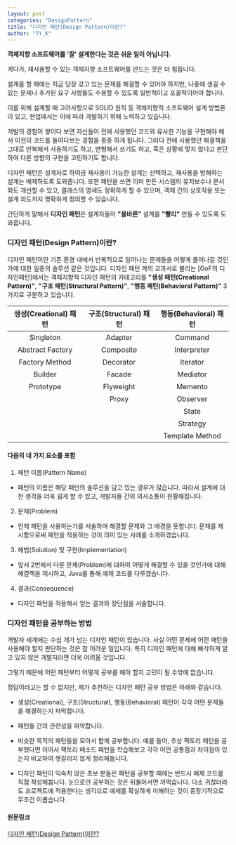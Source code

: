 ```yaml
---
layout: post
categories: "DesignPattern"
title: "디자인 패턴(Design Pattern)이란?"
author: "TY_K"
---
```


<style>
    table {
        border-collapse: collapse;
        width:100%;
        text-align:center;
    }
    table tr td{
        border:0px;
        padding:4px;
    }
    table th:first-of-type {
        width: 34%;
    }
    table th:nth-of-type(2) {
        width: 33%;
    }
    table th:nth-of-type(3) {
        width: 33%;
    }
</style>

**객체지향 소프트웨어를 '잘' 설계한다는 것은 쉬운 일이 아닙니다.**

게다가, 재사용할 수 있는 객체지향 소프트웨어를 만드는 것은 더 힘듭니다.

설계를 할 때에는 지금 당장 갖고 있는 문제를 해결할 수 있어야 하지만, 나중에 생길 수 있는 문제나 추가된 요구 사항들도 수용할 수 있도록 일반적이고 포괄적이어야 합니다.

이를 위해 설계할 때 고려사항으로 SOLID 원칙 등 객체지향적 소프트웨어 설계 방법론이 있고, 현업에서는 이에 따라 개발하기 위해 노력하고 있습니다.

개발의 경험이 쌓이다 보면 자신들이 전에 사용했던 코드와 유사한 기능을 구현해야 해서 이전의 코드를 들여다보는 경험을 종종 하게 됩니다. 그러다 전에 사용했던 해결책을 그대로 반복해서 사용하기도 하고, 변형해서 쓰기도 하고, 혹은 상황에 맞지 않다고 판단하여 다른 방향의 구현을 고민하기도 합니다.

디자인 패턴은 설계자로 하여금 재사용이 가능한 설계는 선택하고, 재사용을 방해하는 설계는 배제하도록 도와줍니다. 또한 패턴을 쓰면 이미 만든 시스템의 유지보수나 문서화도 개선할 수 있고, 클래스의 명세도 정확하게 할 수 있으며, 객체 간의 상호작용 또는 설계 의도까지 명확하게 정의할 수 있습니다.

간단하게 말해서 **디자인 패턴**은 설계자들이 **"올바른"** 설계를 **"빨리"** 만들 수 있도록 도와줍니다.

### 디자인 패턴(Design Pattern)이란?

디자인 패턴이란 기존 환경 내에서 반복적으로 일어나는 문제들을 어떻게 풀어나갈 것인가에 대한 일종의 솔루션 같은 것입니다. 디자인 패턴 계의 교과서로 불리는 [GoF의 디자인패턴]에서는 객체지향적 디자인 패턴의 카테고리를 **"생성 패턴(Creational Pattern)"**, **"구조 패턴(Structural Pattern)"**, **"행동 패턴(Behavioral Pattern)"** 3가지로 구분하고 있습니다.

|생성(Creational) 패턴|구조(Structural) 패턴|행동(Behavioral) 패턴|
|--|--|--|
|Singleton|Adapter|Command|
|Abstract Factory|Composite|Interpreter|
|Factory Method|Decorator|Iterator|
|Builder|Facade|Mediator|
|Prototype|Flyweight|Memento|
||Proxy|Observer|
|||State|
|||Strategy|
|||Template Method|

#### 다음의 네 가지 요소를 포함

1. 패턴 이름(Pattern Name)
 - 패턴의 이름은 해당 패턴의 솔루션을 담고 있는 경우가 많습니다. 따라서 설계에 대한 생각을 더욱 쉽게 할 수 있고, 개발자들 간의 의사소통이 원활해집니다.
2. 문제(Problem)
 - 언제 패턴을 사용하는가를 서술하며 해결할 문제와 그 배경을 뜻합니다. 문제를 제시함으로써 패턴을 적용하는 것이 의미 있는 사례를 소개하겠습니다. 
3. 해법(Solution) 및 구현(Implementation)
 - 앞서 2번에서 다룬 문제(Problem)에 대하여 어떻게 해결할 수 있을 것인가에 대해 해결책을 제시하고, Java를 통해 예제 코드를 다루겠습니다.
4. 결과(Consequence)
 - 디자인 패턴을 적용해서 얻는 결과와 장단점을 서술합니다.

### 디자인 패턴을 공부하는 방법

개발자 세계에는 수십 개가 넘는 디자인 패턴이 있습니다. 사실 어떤 문제에 어떤 패턴을 사용해야 할지 판단하는 것은 참 어려운 일입니다. 특히 디자인 패턴에 대해 빠삭하게 알고 있지 않은 개발자라면 더욱 어려울 것입니다.

그렇기 때문에 어떤 패턴부터 어떻게 공부를 해야 할지 고민이 될 수밖에 없습니다.

정답이라고는 할 수 없지만, 제가 추천하는 디자인 패턴 공부 방법은 아래와 같습니다.

* 생성(Creational), 구조(Structural), 행동(Behavioral) 패턴이 각각 어떤 문제들을 해결하는지 파악합니다.
  
* 패턴들 간의 관련성을 파악합니다.
  
* 비슷한 목적의 패턴들을 모아서 함께 공부합니다.
예를 들어, 추상 팩토리 패턴을 공부했다면 이어서 팩토리 메소드 패턴을 학습해보고 각각 어떤 공통점과 차이점이 있는지 비교하여 헷갈리지 않게 정리해둡니다.

* 디자인 패턴이 익숙치 않은 초보 분들은 패턴을 공부할 때에는 반드시 예제 코드를 직접 작성해봅니다.
눈으로만 공부하는 것은 뒤돌아서면 까먹습니다. 다소 귀찮더라도 프로젝트에 적용한다는 생각으로 예제를 확실하게 이해하는 것이 중장기적으로 무조건 이롭습니다.

#### 원문링크

[디자인 패턴(Design Pattern)이란?][link1]

[link1]: https://readystory.tistory.com/114 "link1"